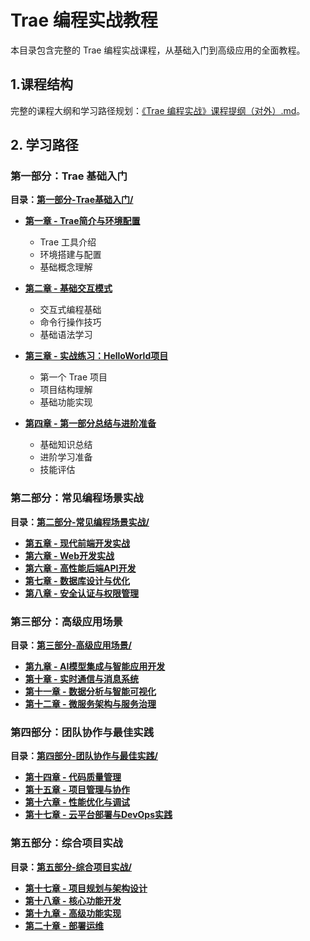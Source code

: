 # Trae 编程实战教程

本目录包含完整的 Trae 编程实战课程，从基础入门到高级应用的全面教程。

## 1.课程结构

完整的课程大纲和学习路径规划：[《Trae 编程实战》课程提纲（对外）.md](《Trae%20编程实战》课程提纲（对外）.md)。

## 2. 学习路径

### 第一部分：Trae 基础入门

**目录：[第一部分-Trae基础入门/](第一部分-Trae基础入门/)**

- **[第一章 - Trae简介与环境配置](第一部分-Trae基础入门/第一章-Trae简介与环境配置.md)**
  - Trae 工具介绍
  - 环境搭建与配置
  - 基础概念理解

- **[第二章 - 基础交互模式](第一部分-Trae基础入门/第二章-基础交互模式.md)**
  - 交互式编程基础
  - 命令行操作技巧
  - 基础语法学习

- **[第三章 - 实战练习：HelloWorld项目](第一部分-Trae基础入门/第三章-实战练习-HelloWorld项目.md)**
  - 第一个 Trae 项目
  - 项目结构理解
  - 基础功能实现

- **[第四章 - 第一部分总结与进阶准备](第一部分-Trae基础入门/第四章-第一部分总结与进阶准备.md)**
  - 基础知识总结
  - 进阶学习准备
  - 技能评估

### 第二部分：常见编程场景实战

**目录：[第二部分-常见编程场景实战/](第二部分-常见编程场景实战/)**

- **[第五章 - 现代前端开发实战](第二部分-常见编程场景实战/第五章-现代前端开发实战.md)**
- **[第六章 - Web开发实战](第二部分-常见编程场景实战/第六章-web开发实战.md)**
- **[第六章 - 高性能后端API开发](第二部分-常见编程场景实战/第六章-高性能后端API开发.md)**
- **[第七章 - 数据库设计与优化](第二部分-常见编程场景实战/第七章-数据库设计与优化.md)**
- **[第八章 - 安全认证与权限管理](第二部分-常见编程场景实战/第八章-安全认证与权限管理.md)**

### 第三部分：高级应用场景

**目录：[第三部分-高级应用场景/](第三部分-高级应用场景/)**

- **[第九章 - AI模型集成与智能应用开发](第三部分-高级应用场景/第九章-AI模型集成与智能应用开发.md)**
- **[第十章 - 实时通信与消息系统](第三部分-高级应用场景/第十章-实时通信与消息系统.md)**
- **[第十一章 - 数据分析与智能可视化](第三部分-高级应用场景/第十一章-数据分析与智能可视化.md)**
- **[第十二章 - 微服务架构与服务治理](第三部分-高级应用场景/第十二章-微服务架构与服务治理.md)**

### 第四部分：团队协作与最佳实践

**目录：[第四部分-团队协作与最佳实践/](第四部分-团队协作与最佳实践/)**

- **[第十四章 - 代码质量管理](第四部分-团队协作与最佳实践/第十四章-代码质量管理.md)**
- **[第十五章 - 项目管理与协作](第四部分-团队协作与最佳实践/第十五章-项目管理与协作.md)**
- **[第十六章 - 性能优化与调试](第四部分-团队协作与最佳实践/第十六章-性能优化与调试.md)**
- **[第十七章 - 云平台部署与DevOps实践](第四部分-团队协作与最佳实践/第十七章-云平台部署与DevOps实践.md)**

### 第五部分：综合项目实战

**目录：[第五部分-综合项目实战/](第五部分-综合项目实战/)**

- **[第十七章 - 项目规划与架构设计](第五部分-综合项目实战/第十七章-项目规划与架构设计.md)**
- **[第十八章 - 核心功能开发](第五部分-综合项目实战/第十八章-核心功能开发.md)**
- **[第十九章 - 高级功能实现](第五部分-综合项目实战/第十九章-高级功能实现.md)**
- **[第二十章 - 部署运维](第五部分-综合项目实战/第二十章-部署运维.md)**
